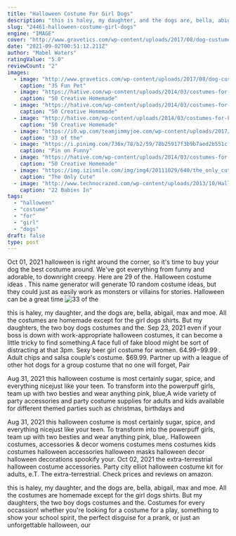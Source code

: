 ```yaml
---
title: "Halloween Costume For Girl Dogs"
description: "this is haley, my daughter, and the dogs are, bella, abigail, max and moe. All the costumes are homemade except for the girl dogs shirts. But my daughters, the two boy dogs costumes and the"
slug: "24461-halloween-costume-girl-dogs"
engine: "IMAGE"
cover: "http://www.gravetics.com/wp-content/uploads/2017/08/dog-custumes-halloween.jpg"
date: "2021-09-02T00:51:12.211Z"
author: "Mabel Waters"
ratingValue: "5.0"
reviewCount: "2"
images:
  - image: "http://www.gravetics.com/wp-content/uploads/2017/08/dog-custumes-halloween.jpg"
    caption: "35 Fun Pet"
  - image: "https://hative.com/wp-content/uploads/2014/03/costumes-for-kids/47-little-girl-pocahontas-costume.jpg"
    caption: "50 Creative Homemade"
  - image: "https://hative.com/wp-content/uploads/2014/03/costumes-for-kids/51-easy-pink-poodle-skirt.jpg"
    caption: "50 Creative Homemade"
  - image: "http://hative.com/wp-content/uploads/2014/03/costumes-for-kids/29-minion-kid-costume-idea.jpg"
    caption: "50 Creative Homemade"
  - image: "https://i0.wp.com/teamjimmyjoe.com/wp-content/uploads/2017/10/best-pet-halloween-costumes-dog-martini-cone.jpg?fit=620%2C827"
    caption: "33 of the"
  - image: "https://i.pinimg.com/736x/78/b2/59/78b25917f3b9b7aed2b551cf062bb10b--halloween-costumes-for-dogs-pet-costumes.jpg"
    caption: "Pin on Funny"
  - image: "https://hative.com/wp-content/uploads/2014/03/costumes-for-kids/53-a-cup-of-hot-chocolate.jpg"
    caption: "50 Creative Homemade"
  - image: "https://img.izismile.com/img/img4/20111029/640/the_only_cute_corgi_halloween_costume_post_640_81.jpg"
    caption: "The Only Cute"
  - image: "http://www.technocrazed.com/wp-content/uploads/2013/10/Halloween-baby-costumes-19.jpg"
    caption: "22 Babies In"
tags:
  - "halloween"
  - "costume"
  - "for"
  - "girl"
  - "dogs"
draft: false
type: post
---
```


Oct 01, 2021 halloween is right around the corner, so it's time to buy your dog the best costume around. We've got everything from funny and adorable, to downright creepy. Here are 29 of the. Halloween costume ideas . This name generator will generate 10 random costume ideas, but they could just as easily work as monsters or villains for stories. Halloween can be a great time
![33 of the](https://i0.wp.com/teamjimmyjoe.com/wp-content/uploads/2017/10/best-pet-halloween-costumes-dog-martini-cone.jpg?fit=620%2C827 "33 of the")

this is haley, my daughter, and the dogs are, bella, abigail, max and moe. All the costumes are homemade except for the girl dogs shirts. But my daughters, the two boy dogs costumes and the. Sep 23, 2021 even if your boss is down with work-appropriate halloween costumes, it can become a little tricky to find something.A face full of fake blood might be sort of distracting at that 3pm. Sexy beer girl costume for women. $64.99-$99.99 . Adult chips and salsa couple&#39;s costume. $69.99.  Partner up with a league of other hot dogs for a group costume that no one will forget, Pair
<!--inArticleAds-->

<!--galleryOne-->

Aug 31, 2021 this halloween costume is most certainly sugar, spice, and everything nicejust like your teen. To transform into the powerpuff girls, team up with two besties and wear anything pink, blue,A wide variety of party accessories and party costume supplies for adults and kids available for different themed parties such as christmas, birthdays and
<!--inArticleAds-->

<!--galleryTwo-->

Aug 31, 2021 this halloween costume is most certainly sugar, spice, and everything nicejust like your teen. To transform into the powerpuff girls, team up with two besties and wear anything pink, blue,. Halloween costumes, accessories & decor womens costumes mens costumes kids costumes halloween accessories halloween masks halloween decor halloween decorations spookify your. Oct 02, 2021 the extra-terrestrial halloween costume accessories. Party city elliot halloween costume kit for adults, e.T. The extra-terrestrial. Check prices and reviews on amazon.
<!--galleryThree-->

this is haley, my daughter, and the dogs are, bella, abigail, max and moe. All the costumes are homemade except for the girl dogs shirts. But my daughters, the two boy dogs costumes and the. Costumes for every occassion! whether you're looking for a costume for a play, something to show your school spirit, the perfect disguise for a prank, or just an unforgettable halloween, our